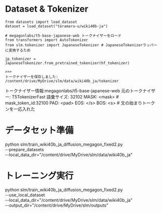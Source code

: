 # Dataset & Tokenizer

```
from datasets import load_dataset
dataset = load_dataset("toramaru-u/wiki40b-ja")

# megagonlabs/t5-base-japanese-web トークナイザーをロード
from transformers import AutoTokenizer
from slm.tokenizer import JapaneseTokenizer # JapaneseTokenizerラッパーに変換するため

jp_tokenizer = JapaneseTokenizer.from_pretrained_tokenizer(hf_tokenizer)

>>>
トークナイザーを保存しました: /content/drive/MyDrive/slm/data/wiki40b_ja/tokenizer
```

トークナイザー情報:megagonlabs/t5-base-japanese-web
元のトークナイザー: T5TokenizerFast
語彙サイズ: 32102
MASK: \<mask> # mask_token_id:32100
PAD: \<pad>
EOS: \</s>
BOS: \<s> # 文の始まりトークンを一応入れた



  # データセット準備
  python slm/train_wiki40b_ja_diffusion_megagon_fixed2.py \
      --prepare_datasets \
      --local_data_dir="/content/drive/MyDrive/slm/data/wiki40b_ja"

  # トレーニング実行
  python slm/train_wiki40b_ja_diffusion_megagon_fixed2.py \
      --use_local_dataset \
      --local_data_dir="/content/drive/MyDrive/slm/data/wiki40b_ja" \
      --output_dir="/content/drive/MyDrive/slm/outputs"
